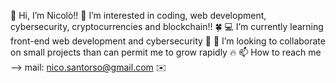 👋 Hi, I’m Nicolò!!
👀 I’m interested in coding, web development, cybersecurity, cryptocurrencies and blockchain!! 🍀
💻 I’m currently learning front-end web development and cybersecurity 🎯
📍 I’m looking to collaborate on small projects than can permit me to grow rapidly 🔥
📫 How to reach me --> mail: nico.santorso@gmail.com ✉️

<!---
54n7b34r/54n7b34r is a ✨ special ✨ repository because its `README.md` (this file) appears on your GitHub profile.
You can click the Preview link to take a look at your changes.
--->
